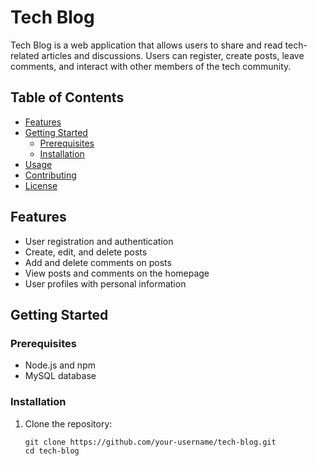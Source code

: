 # Tech Blog

Tech Blog is a web application that allows users to share and read tech-related articles and discussions. Users can register, create posts, leave comments, and interact with other members of the tech community.

## Table of Contents

- [Features](#features)
- [Getting Started](#getting-started)
  - [Prerequisites](#prerequisites)
  - [Installation](#installation)
- [Usage](#usage)
- [Contributing](#contributing)
- [License](#license)

## Features

- User registration and authentication
- Create, edit, and delete posts
- Add and delete comments on posts
- View posts and comments on the homepage
- User profiles with personal information

## Getting Started

### Prerequisites

- Node.js and npm
- MySQL database

### Installation

1. Clone the repository:

   ```
   git clone https://github.com/your-username/tech-blog.git
   cd tech-blog
  ```
